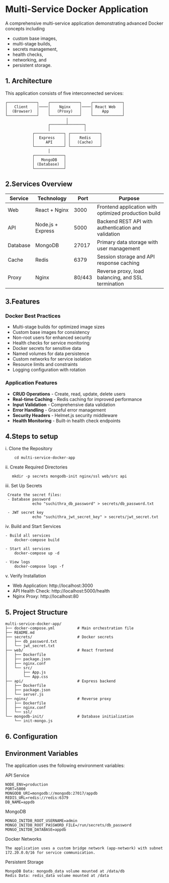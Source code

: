 # Multi-Service Docker Application
A comprehensive multi-service application demonstrating advanced Docker concepts including 
- custom base images, 
- multi-stage builds, 
- secrets management, 
- health checks, 
- networking, and 
- persistent storage.

## 1. Architecture
This application consists of five interconnected services:
```
┌─────────────┐    ┌─────────────┐    ┌─────────────┐
│   Client    │────│    Nginx    │────│ React Web   │
│  (Browser)  │    │   (Proxy)   │    │    App      │
└─────────────┘    └─────────────┘    └─────────────┘
                           │
                   ┌───────┴───────┐
                   │               │
            ┌─────────────┐ ┌─────────────┐
            │  Express    │ │    Redis    │
            │     API     │ │   (Cache)   │
            └─────────────┘ └─────────────┘
                   │
            ┌─────────────┐
            │   MongoDB   │
            │ (Database)  │
            └─────────────┘
```
## 2.Services Overview

Service | Technology | Port | Purpose
--------|------------|------|--------
Web | React + Nginx | 3000 | Frontend application with optimized production build
API | Node.js + Express | 5000 | Backend REST API with authentication and validation
Database | MongoDB | 27017 | Primary data storage with user management
Cache | Redis | 6379 | Session storage and API response caching
Proxy | Nginx | 80/443 | Reverse proxy, load balancing, and SSL termination

##  3.Features

### Docker Best Practices

- Multi-stage builds for optimized image sizes
- Custom base images for consistency
- Non-root users for enhanced security
- Health checks for service monitoring
- Docker secrets for sensitive data
- Named volumes for data persistence
- Custom networks for service isolation
- Resource limits and constraints
- Logging configuration with rotation

### Application Features

- **CRUD Operations** - Create, read, update, delete users
- **Real-time Caching** - Redis caching for improved performance
- **Input Validation** - Comprehensive data validation
- **Error Handling** - Graceful error management
- **Security Headers** - Helmet.js security middleware
- **Health Monitoring** - Built-in health check endpoints

## 4.Steps to setup
i. Clone the Repository

        cd multi-service-docker-app 

ii. Create Required Directories

       mkdir -p secrets mongodb-init nginx/ssl web/src api

iii. Set Up Secrets

     Create the secret files:
     - Database password
                echo "suchithra_db_password" > secrets/db_password.txt

     - JWT secret key
                echo "suchithra_jwt_secret_key" > secrets/jwt_secret.txt

iv. Build and Start Services

    - Build all services
        docker-compose build

    - Start all services
        docker-compose up -d

    - View logs
        docker-compose logs -f

v. Verify Installation

- Web Application: http://localhost:3000
- API Health Check: http://localhost:5000/health
- Nginx Proxy: http://localhost:80

## 5. Project Structure
```
multi-service-docker-app/
├── docker-compose.yml          # Main orchestration file
├── README.md                   
├── secrets/                    # Docker secrets
│   ├── db_password.txt
│   └── jwt_secret.txt
├── web/                        # React frontend
│   ├── Dockerfile
│   ├── package.json
│   ├── nginx.conf
│   └── src/
│       ├── App.js
│       └── App.css
├── api/                        # Express backend
│   ├── Dockerfile
│   ├── package.json
│   └── server.js
├── nginx/                      # Reverse proxy
│   ├── Dockerfile
│   ├── nginx.conf
│   └── ssl/
└── mongodb-init/               # Database initialization
    └── init-mongo.js
```

## 6. Configuration
Environment Variables
--------------------
The application uses the following environment variables:

API Service
```
NODE_ENV=production
PORT=5000
MONGODB_URI=mongodb://mongodb:27017/appdb
REDIS_URL=redis://redis:6379
DB_NAME=appdb
```
MongoDB
```
MONGO_INITDB_ROOT_USERNAME=admin
MONGO_INITDB_ROOT_PASSWORD_FILE=/run/secrets/db_password
MONGO_INITDB_DATABASE=appdb
```
Docker Networks
```
The application uses a custom bridge network (app-network) with subnet 172.20.0.0/16 for service communication.
```
Persistent Storage
```
MongoDB Data: mongodb_data volume mounted at /data/db
Redis Data: redis_data volume mounted at /data
```
